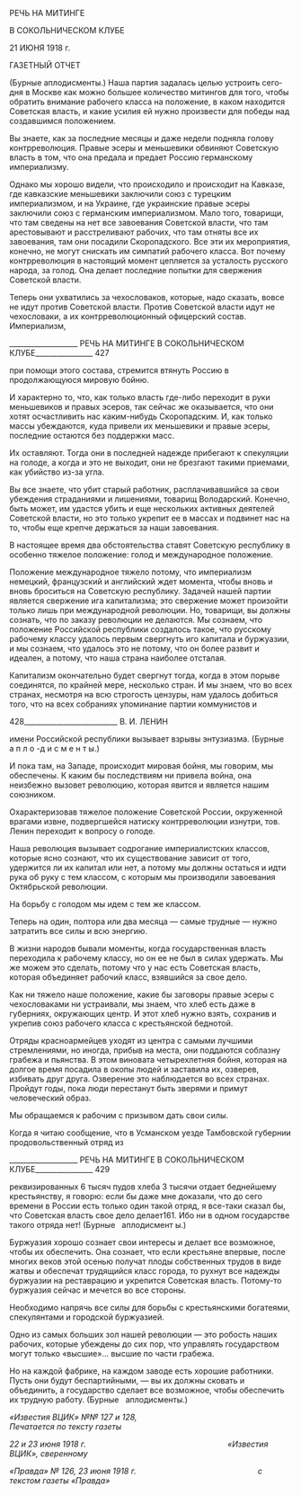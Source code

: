 РЕЧЬ НА МИТИНГЕ

В СОКОЛЬНИЧЕСКОМ КЛУБЕ

21 ИЮНЯ 1918 г.

ГАЗЕТНЫЙ ОТЧЕТ

(Бурные аплодисменты.) Наша партия задалась целью устроить сего­дня в Москве как можно большее количество митингов для того, чтобы обратить вни­мание рабочего класса на положение, в каком находится Советская власть, и какие уси­лия ей нужно произвести для победы над создавшимся положением.

Вы знаете, как за последние месяцы и даже недели подняла голову контрреволюция. Правые эсеры и меньшевики обвиняют Советскую власть в том, что она предала и пре­дает Россию германскому империализму.

Однако мы хорошо видели, что происходило и происходит на Кавказе, где кавказ­ские меньшевики заключили союз с турецким империализмом, и на Украине, где укра­инские правые эсеры заключили союз с германским империализмом. Мало того, това­рищи, что там сведены на нет все завоевания Советской власти, что там арестовывают и расстреливают рабочих, что там отняты все их завоевания, там они посадили Скоро­падского. Все эти их мероприятия, конечно, не могут снискать им симпатий рабочего класса. Вот почему контрреволюция в настоящий момент цепляется за усталость рус­ского народа, за голод. Она делает последние попытки для свержения Советской вла­сти.

Теперь они ухватились за чехословаков, которые, надо сказать, вовсе не идут против Советской власти. Против Советской власти идут не чехословаки, а их контрреволюци­онный офицерский состав. Империализм,

  

___________________ РЕЧЬ НА МИТИНГЕ В СОКОЛЬНИЧЕСКОМ КЛУБЕ________________ 427

при помощи этого состава, стремится втянуть Россию в продолжающуюся мировую бойню.

И характерно то, что, как только власть где-либо переходит в руки меньшевиков и правых эсеров, так сейчас же оказывается, что они хотят осчастливить нас каким-нибудь Скоропадским. И, как только массы убеждаются, куда привели их меньшевики и правые эсеры, последние остаются без поддержки масс.

Их оставляют. Тогда они в последней надежде прибегают к спекуляции на голоде, а когда и это не выходит, они не брезгают такими приемами, как убийство из-за угла.

Вы все знаете, что убит старый работник, расплачивавшийся за свои убеждения страданиями и лишениями, товарищ Володарский. Конечно, быть может, им удастся убить и еще нескольких активных деятелей Советской власти, но это только укрепит ее в массах и подвинет нас на то, чтобы еще крепче держаться за наши завоевания.

В настоящее время два обстоятельства ставят Советскую республику в особенно тя­желое положение: голод и международное положение.

Положение международное тяжело потому, что империализм немецкий, француз­ский и английский ждет момента, чтобы вновь и вновь броситься на Советскую рес­публику. Задачей нашей партии является свержение ига капитализма; это свержение может произойти только лишь при международной революции. Но, товарищи, вы должны сознать, что по заказу революции не делаются. Мы сознаем, что положение Российской республики создалось такое, что русскому рабочему классу удалось пер­вым свергнуть иго капитала и буржуазии, и мы сознаем, что удалось это не потому, что он более развит и идеален, а потому, что наша страна наиболее отсталая.

Капитализм окончательно будет свергнут тогда, когда в этом порыве соединятся, по крайней мере, несколько стран. И мы знаем, что во всех странах, несмотря на всю стро­гость цензуры, нам удалось добиться того, что на всех собраниях упоминание партии коммунистов и

  

428__________________________ В. И. ЛЕНИН

имени Российской республики вызывает взрывы энтузиазма. (Бурные   а п л о -д и с м е н т ы.)

И пока там, на Западе, происходит мировая бойня, мы говорим, мы обеспечены. К каким бы последствиям ни привела война, она неизбежно вызовет революцию, которая явится и является нашим союзником.

Охарактеризовав тяжелое положение Советской России, окруженной врагами извне, подвергшейся натиску контрреволюции изнутри, тов. Ленин переходит к вопросу о го­лоде.

Наша революция вызывает содрогание империалистских классов, которые ясно соз­нают, что их существование зависит от того, удержится ли их капитал или нет, а пото­му мы должны остаться и идти рука об руку с тем классом, с которым мы производили завоевания Октябрьской революции.

На борьбу с голодом мы идем с тем же классом.

Теперь на один, полтора или два месяца — самые трудные — нужно затратить все силы и всю энергию.

В жизни народов бывали моменты, когда государственная власть переходила к рабо­чему классу, но он ее не был в силах удержать. Мы же можем это сделать, потому что у нас есть Советская власть, которая объединяет рабочий класс, взявшийся за свое дело.

Как ни тяжело наше положение, какие бы заговоры правые эсеры с чехословаками ни устраивали, мы знаем, что хлеб есть даже в губерниях, окружающих центр. И этот хлеб нужно взять, сохранив и укрепив союз рабочего класса с крестьянской беднотой.

Отряды красноармейцев уходят из центра с самыми лучшими стремлениями, но ино­гда, прибыв на места, они поддаются соблазну грабежа и пьянства. В этом виновата че­тырехлетняя бойня, которая на долгое время посадила в окопы людей и заставила их, озверев, избивать друг друга. Озверение это наблюдается во всех странах. Пройдут го­ды, пока люди перестанут быть зверями и примут человеческий образ.

Мы обращаемся к рабочим с призывом дать свои силы.

Когда я читаю сообщение, что в Усманском уезде Тамбовской губернии продоволь­ственный отряд из

  

___________________ РЕЧЬ НА МИТИНГЕ В СОКОЛЬНИЧЕСКОМ КЛУБЕ________________ 429

реквизированных 6 тысяч пудов хлеба 3 тысячи отдает беднейшему крестьянству, я го­ворю: если бы даже мне доказали, что до сего времени в России есть только один такой отряд, я все-таки сказал бы, что Советская власть свое дело делает161. Ибо ни в одном государстве такого отряда нет! (Бурные   аплодисмент ы.)

Буржуазия хорошо сознает свои интересы и делает все возможное, чтобы их обеспе­чить. Она сознает, что если крестьяне впервые, после многих веков этой осенью полу­чат плоды собственных трудов в виде жатвы и обеспечат трудящийся класс города, то рухнут все надежды буржуазии на реставрацию и укрепится Советская власть. Потому-то буржуазия сейчас и мечется во все стороны.

Необходимо напрячь все силы для борьбы с крестьянскими богатеями, спекулянтами и городской буржуазией.

Одно из самых больших зол нашей революции — это робость наших рабочих, кото­рые убеждены до сих пор, что управлять государством могут только «высшие»... выс­шие по части грабежа.

Но на каждой фабрике, на каждом заводе есть хорошие работники. Пусть они будут беспартийными, — вы их должны сковать и объединить, а государство сделает все воз­можное, чтобы обеспечить их трудную работу. (Бурные   аплодисменты.)

_«Известия ВЦИК» №№ 127 и 128,                                                    Печатается по тексту газеты_

_22 и 23 июня 1918 г.                                                                «Известия ВЦИК», сверенному_

_«Правда» № 126, 23 июня 1918 г.                                                       с текстом газеты «Правда»_